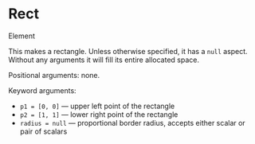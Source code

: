 # Rect

<span class="inherit">Element</span>

This makes a rectangle. Unless otherwise specified, it has a `null` aspect. Without any arguments it will fill its entire allocated space.

Positional arguments: none.

Keyword arguments:
- `p1 = [0, 0]` — upper left point of the rectangle
- `p2 = [1, 1]` — lower right point of the rectangle
- `radius = null` — proportional border radius, accepts either scalar or pair of scalars
